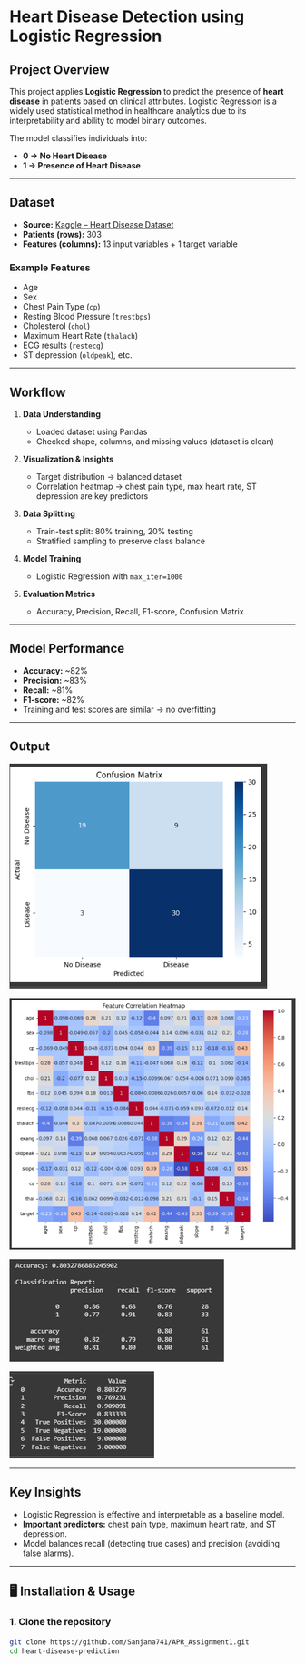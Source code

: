 # Heart Disease Detection using Logistic Regression

## Project Overview
This project applies **Logistic Regression** to predict the presence of **heart disease** in patients based on clinical attributes. Logistic Regression is a widely used statistical method in healthcare analytics due to its interpretability and ability to model binary outcomes.

The model classifies individuals into:
- **0 → No Heart Disease**
- **1 → Presence of Heart Disease**

---

## Dataset
- **Source:** [Kaggle – Heart Disease Dataset](https://www.kaggle.com/code/prasenjitsharma/beginner-heart-disease-prediction/input?select=heart.csv)  
- **Patients (rows):** 303  
- **Features (columns):** 13 input variables + 1 target variable  

### Example Features
- Age  
- Sex  
- Chest Pain Type (`cp`)  
- Resting Blood Pressure (`trestbps`)  
- Cholesterol (`chol`)  
- Maximum Heart Rate (`thalach`)  
- ECG results (`restecg`)  
- ST depression (`oldpeak`), etc.  

---

##  Workflow
1. **Data Understanding**  
   - Loaded dataset using Pandas  
   - Checked shape, columns, and missing values (dataset is clean)  

2. **Visualization & Insights**  
   - Target distribution → balanced dataset  
   - Correlation heatmap → chest pain type, max heart rate, ST depression are key predictors  

3. **Data Splitting**  
   - Train-test split: 80% training, 20% testing  
   - Stratified sampling to preserve class balance  

4. **Model Training**  
   - Logistic Regression with `max_iter=1000`  

5. **Evaluation Metrics**  
   - Accuracy, Precision, Recall, F1-score, Confusion Matrix  

---

##  Model Performance
- **Accuracy:** ~82%  
- **Precision:** ~83%  
- **Recall:** ~81%  
- **F1-score:** ~82%  
- Training and test scores are similar → no overfitting  

---

##  Output
![Confusion Matrix](confusion_matrix.png)

![Correlation Matrix](correlation_matrix.png)

![](output1.png)

![](output2.png)


---

##  Key Insights
- Logistic Regression is effective and interpretable as a baseline model.  
- **Important predictors:** chest pain type, maximum heart rate, and ST depression.  
- Model balances recall (detecting true cases) and precision (avoiding false alarms).  

---

## 🖥️ Installation & Usage

### 1. Clone the repository
```bash
git clone https://github.com/Sanjana741/APR_Assignment1.git
cd heart-disease-prediction
